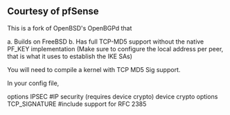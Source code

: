 ﻿## Courtesy of pfSense

This is a fork of OpenBSD's OpenBGPd that

a. Builds on FreeBSD
b. Has full TCP-MD5 support without the native PF_KEY implementation (Make sure to configure the local address per peer, that is what it uses to establish the IKE SAs)

You will need to compile a kernel with TCP MD5 Sig support.

In your config file,

options IPSEC  #IP security (requires device crypto)
device  crypto
options TCP_SIGNATURE #include support for RFC 2385